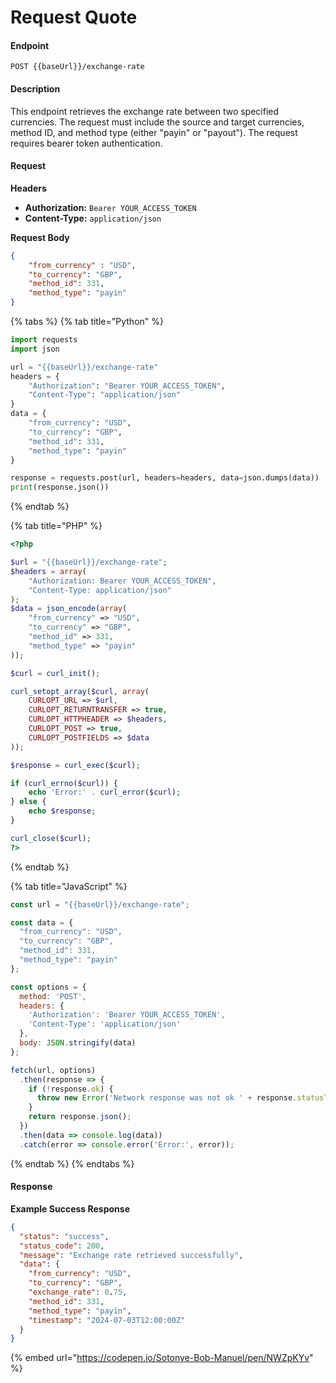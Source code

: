 # Request Quote

#### Endpoint

`POST {{baseUrl}}/exchange-rate`

#### Description

This endpoint retrieves the exchange rate between two specified currencies. The request must include the source and target currencies, method ID, and method type (either "payin" or "payout"). The request requires bearer token authentication.

#### Request

**Headers**

* **Authorization:** `Bearer YOUR_ACCESS_TOKEN`
* **Content-Type:** `application/json`

**Request Body**

```json
{
    "from_currency" : "USD",
    "to_currency": "GBP",
    "method_id": 331,
    "method_type": "payin"
}

```



{% tabs %}
{% tab title="Python" %}
```python
import requests
import json

url = "{{baseUrl}}/exchange-rate"
headers = {
    "Authorization": "Bearer YOUR_ACCESS_TOKEN",
    "Content-Type": "application/json"
}
data = {
    "from_currency": "USD",
    "to_currency": "GBP",
    "method_id": 331,
    "method_type": "payin"
}

response = requests.post(url, headers=headers, data=json.dumps(data))
print(response.json())

```
{% endtab %}

{% tab title="PHP" %}
```php
<?php

$url = "{{baseUrl}}/exchange-rate";
$headers = array(
    "Authorization: Bearer YOUR_ACCESS_TOKEN",
    "Content-Type: application/json"
);
$data = json_encode(array(
    "from_currency" => "USD",
    "to_currency" => "GBP",
    "method_id" => 331,
    "method_type" => "payin"
));

$curl = curl_init();

curl_setopt_array($curl, array(
    CURLOPT_URL => $url,
    CURLOPT_RETURNTRANSFER => true,
    CURLOPT_HTTPHEADER => $headers,
    CURLOPT_POST => true,
    CURLOPT_POSTFIELDS => $data
));

$response = curl_exec($curl);

if (curl_errno($curl)) {
    echo 'Error:' . curl_error($curl);
} else {
    echo $response;
}

curl_close($curl);
?>

```
{% endtab %}

{% tab title="JavaScript" %}
```javascript
const url = "{{baseUrl}}/exchange-rate";

const data = {
  "from_currency": "USD",
  "to_currency": "GBP",
  "method_id": 331,
  "method_type": "payin"
};

const options = {
  method: 'POST',
  headers: {
    'Authorization': 'Bearer YOUR_ACCESS_TOKEN',
    'Content-Type': 'application/json'
  },
  body: JSON.stringify(data)
};

fetch(url, options)
  .then(response => {
    if (!response.ok) {
      throw new Error('Network response was not ok ' + response.statusText);
    }
    return response.json();
  })
  .then(data => console.log(data))
  .catch(error => console.error('Error:', error));

```
{% endtab %}
{% endtabs %}

#### Response

**Example Success Response**

```json
{
  "status": "success",
  "status_code": 200,
  "message": "Exchange rate retrieved successfully",
  "data": {
    "from_currency": "USD",
    "to_currency": "GBP",
    "exchange_rate": 0.75,
    "method_id": 331,
    "method_type": "payin",
    "timestamp": "2024-07-03T12:00:00Z"
  }
}

```



{% embed url="https://codepen.io/Sotonye-Bob-Manuel/pen/NWZpKYv" %}
